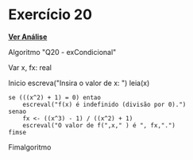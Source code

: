 # Exercício 20

[**Ver Análise**](Analise20.md)

Algoritmo "Q20 - exCondicional"

Var
x, fx: real

Inicio
    escreva("Insira o valor de x: ")
    leia(x)

    se (((x^2) + 1) = 0) entao
        escreval("f(x) é indefinido (divisão por 0).")
    senao
        fx <- ((x^3) - 1) / ((x^2) + 1)
        escreval("O valor de f(",x," ) é ", fx,".")
    fimse

Fimalgoritmo
